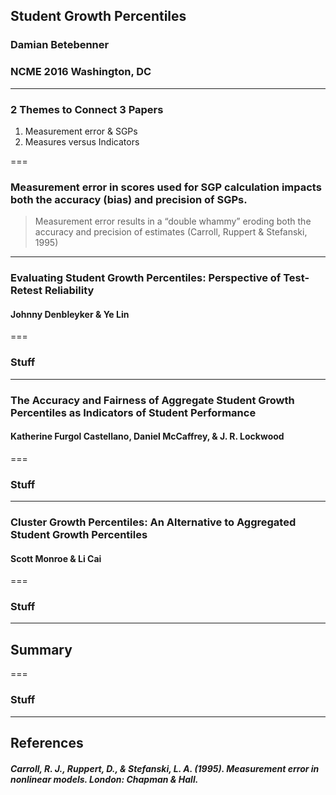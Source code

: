 ## Student Growth Percentiles
### Damian Betebenner
### NCME 2016 Washington, DC

---

### 2 Themes to Connect 3 Papers

1. Measurement error & SGPs
2. Measures versus Indicators

===

### Measurement error in scores used for SGP calculation impacts both the accuracy (bias) and precision of SGPs.

> Measurement error results in a “double whammy”
> eroding both the accuracy and precision of estimates
> (Carroll, Ruppert & Stefanski, 1995)



<!---
#######################################################################################
### Denbleyker and Lin
#######################################################################################
-->

---

### Evaluating Student Growth Percentiles: Perspective of Test-Retest Reliability

#### Johnny Denbleyker & Ye Lin

===

### Stuff


<!---
#######################################################################################
### Furgol Castellano, McCaffrey & Lockwood
#######################################################################################
-->

---

### The Accuracy and Fairness of Aggregate Student Growth Percentiles as Indicators of Student Performance

#### Katherine Furgol Castellano, Daniel McCaffrey, & J. R. Lockwood



===

### Stuff



<!---
#######################################################################################
### Monroe & Cai
#######################################################################################
-->

---

### Cluster Growth Percentiles: An Alternative to Aggregated Student Growth Percentiles

#### Scott Monroe & Li Cai


===

### Stuff


<!---
#######################################################################################
### Monroe & Cai
#######################################################################################
-->

---

## Summary

===

### Stuff

<!---
#######################################################################################
### Summary
#######################################################################################
-->

---

## References

##### Carroll, R. J., Ruppert, D., & Stefanski, L. A. (1995). Measurement error in nonlinear models. London: Chapman & Hall.
